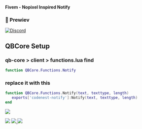 <b>Fivem - Nopixel Inspired Notify</b>

### 🤍 Prewiev

[![Discord](https://media.discordapp.net/attachments/1138515615745851434/1138520021786705951/image.png?width=539&height=107)](https://discord.gg/NC3NxVWKxk)

## QBCore Setup
### qb-core > client > functions.lua find

 ```lua
function QBCore.Functions.Notify
```
### replace it with this

 ```lua
function QBCore.Functions.Notify(text, texttype, length)
    exports['codenest-notify']:Notify(text, texttype, length)
end
```
<img  src="https://media.discordapp.net/attachments/1138051863061725245/1144440134884921496/image.png?width=339&height=303">

<br>

<a href="https://discord.gg/NC3NxVWKxk" target="_blank"><img src="https://img.shields.io/badge/codenest-5865F2?style=for-the-badge&logo=discord&logoColor=white"/></a>
<a href="https://www.youtube.com/@CodeNestt" target="_blank"><img src="https://img.shields.io/badge/@CodeNestt-FF0000?style=for-the-badge&logo=youtube&logoColor=white"/> </a>
<a href="https://codenest.tebex.io" target="_blank"><img src="https://img.shields.io/badge/codenest.tebex.io-%5DE3E2?style=for-the-badge&logo=telegraph&logoColor=white"/></a>
